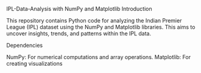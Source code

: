 IPL-Data-Analysis with NumPy and Matplotlib
Introduction

This repository contains Python code for analyzing the Indian Premier League (IPL) dataset using the NumPy and Matplotlib libraries. This aims to uncover insights, trends, and patterns within the IPL data.

Dependencies

NumPy: For numerical computations and array operations.
Matplotlib: For creating visualizations
